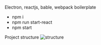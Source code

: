 Electron, reactjs, bable, webpack boilerplate 

* npm i
* npm run start-react 
* npm start

Project structure
![structure](/uploads/3c6dcb107e9c9fd3847bd4a5d66a573c/Screenshot_2019-07-29_at_7.54.02_PM.png)
